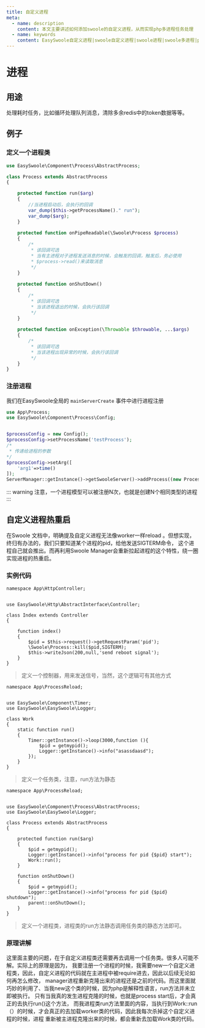 ```yaml
---
title: 自定义进程
meta:
  - name: description
    content: 本文主要讲述如何添加swoole的自定义进程，从而实现php多进程任务处理 
  - name: keywords
    content: EasySwoole自定义进程|swoole自定义进程|swoole进程|swoole多进程|php多进程
---
```



# 进程

## 用途
处理耗时任务，比如循环处理队列消息，清除多余redis中的token数据等等。

## 例子

### 定义一个进程类
```php
use EasySwoole\Component\Process\AbstractProcess;

class Process extends AbstractProcess
{

    protected function run($arg)
    {
        //当进程启动后，会执行的回调
        var_dump($this->getProcessName()." run");
        var_dump($arg);
    }
    
    protected function onPipeReadable(\Swoole\Process $process)
    {
        /*
         * 该回调可选
         * 当有主进程对子进程发送消息的时候，会触发的回调，触发后，务必使用
         * $process->read()来读取消息
         */
    }
    
    protected function onShutDown()
    {
        /*
         * 该回调可选
         * 当该进程退出的时候，会执行该回调
         */
    }
    
    protected function onException(\Throwable $throwable, ...$args)
    {
        /*
         * 该回调可选
         * 当该进程出现异常的时候，会执行该回调
         */
    }
}
```


### 注册进程

我们在EasySwoole全局的 `mainServerCreate` 事件中进行进程注册
```php
use App\Process;
use EasySwoole\Component\Process\Config;


$processConfig = new Config();
$processConfig->setProcessName('testProcess');
/*
 * 传递给进程的参数
*/
$processConfig->setArg([
    'arg1'=>time()
]);
ServerManager::getInstance()->getSwooleServer()->addProcess((new Process($processConfig))->getProcess());
```


::: warning 
注意，一个进程模型可以被注册N次，也就是创建N个相同类型的进程
:::

## 自定义进程热重启
在Swoole 文档中，明确提及自定义进程无法像worker一样reload 。但想实现，终归有办法的，我们只要知道某个进程的pid，给他发送SIGTERM命令，
这个进程自己就会推出。而再利用Swoole Manager会重新拉起进程的这个特性，绕一圈实现进程的热重启。

### 实例代码
```
namespace App\HttpController;


use EasySwoole\Http\AbstractInterface\Controller;

class Index extends Controller
{

    function index()
    {
        $pid = $this->request()->getRequestParam('pid');
        \Swoole\Process::kill($pid,SIGTERM);
        $this->writeJson(200,null,'send reboot signal');
    }
}
```
> 定义一个控制器，用来发送信号，当然，这个逻辑可有其他方式


```
namespace App\ProcessReload;


use EasySwoole\Component\Timer;
use EasySwoole\EasySwoole\Logger;

class Work
{
    static function run()
    {
        Timer::getInstance()->loop(3000,function (){
            $pid = getmypid();
            Logger::getInstance()->info("asassdaasd");
        });
    }
}
```

> 定义一个任务类，注意，run方法为静态

```
namespace App\ProcessReload;


use EasySwoole\Component\Process\AbstractProcess;
use EasySwoole\EasySwoole\Logger;

class Process extends AbstractProcess
{

    protected function run($arg)
    {
        $pid = getmypid();
        Logger::getInstance()->info("process for pid {$pid} start");
        Work::run();
    }

    function onShutDown()
    {
        $pid = getmypid();
        Logger::getInstance()->info("process for pid {$pid} shutdown");
        parent::onShutDown();
    }
}
```

> 定义一个进程类，进程类的run方法静态调用任务类的静态方法即可。

### 原理讲解

这里面主要的问题，在于自定义进程类还需要再去调用一个任务类。很多人可能不解。实际上的原理是因为，
我要注册一个进程的时候，我需要new一个自定义进程类，因此，自定义进程的代码就在主进程中被require进去，因此以后续无论如何再怎么修改，
manager进程重新克隆出来的进程还是之前的代码。而这里面就巧妙的利用了、当我new这个类的时候，因为php是解释性语言，run方法并未立即被执行。
只有当我真的发生进程克隆的时候，也就是process start后，才会真正的去执行run()这个方法，
而我进程类run方法里面的内容，当执行到Work::run（）的时候，才会真正的去加载worker类的代码，因此我每次杀掉这个自定义进程的时候，进程
重新被主进程克隆出来的时候，都会重新去加载Work类的代码。